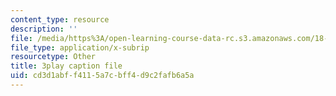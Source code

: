 ```yaml
---
content_type: resource
description: ''
file: /media/https%3A/open-learning-course-data-rc.s3.amazonaws.com/18-065-matrix-methods-in-data-analysis-signal-processing-and-machine-learning-spring-2018/cd3d1abff4115a7cbff4d9c2fafb6a5a_p-bXJIa7QVI.vtt
file_type: application/x-subrip
resourcetype: Other
title: 3play caption file
uid: cd3d1abf-f411-5a7c-bff4-d9c2fafb6a5a
---
```

